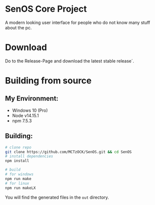 # SenOS Core Project
A modern looking user interface for people who do not know many stuff about the pc.

# Download
Do to the Release-Page and download the latest stable release´.

# Building from source
## My Environment:
- Windows 10 (Pro)
- Node v14.15.1
- npm 7.5.3

## Building:
```bash
# clone repo
git clone https://github.com/MCTzOCK/SenOS.git && cd SenOS
# install dependencies
npm install

# build
# for windows
npm run make
# for linux
npm run makeLX
```
You will find the generated files in the ``out`` directory.
